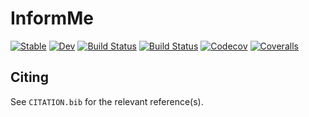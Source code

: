 # InformMe

[![Stable](https://img.shields.io/badge/docs-stable-blue.svg)](https://GarrettJenkinson.github.io/InformMe.jl/stable)
[![Dev](https://img.shields.io/badge/docs-dev-blue.svg)](https://GarrettJenkinson.github.io/InformMe.jl/dev)
[![Build Status](https://travis-ci.com/GarrettJenkinson/InformMe.jl.svg?branch=master)](https://travis-ci.com/GarrettJenkinson/InformMe.jl)
[![Build Status](https://ci.appveyor.com/api/projects/status/github/GarrettJenkinson/InformMe.jl?svg=true)](https://ci.appveyor.com/project/GarrettJenkinson/InformMe-jl)
[![Codecov](https://codecov.io/gh/GarrettJenkinson/InformMe.jl/branch/master/graph/badge.svg)](https://codecov.io/gh/GarrettJenkinson/InformMe.jl)
[![Coveralls](https://coveralls.io/repos/github/GarrettJenkinson/InformMe.jl/badge.svg?branch=master)](https://coveralls.io/github/GarrettJenkinson/InformMe.jl?branch=master)

## Citing

See `CITATION.bib` for the relevant reference(s).
